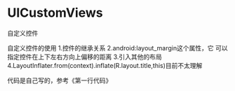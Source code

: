 # UICustomViews


自定义控件

自定义控件的使用
1.控件的继承关系
2.android:layout_margin这个属性，它
可以指定控件在上下左右⽅向上偏移的距离
3.引入其他的布局
<include layout="@layout/title"/>
4.LayoutInflater.from(context).inflate(R.layout.title,this)目前不太理解

代码是自己写的，参考《第一行代码》
